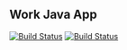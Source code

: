 ## Work Java App


[![Build Status](http://34.130.102.207:8080/buildStatus/icon?job=instavote%2Fworker-build&subject=Build&color=blue)](http://34.130.102.207:8080/job/instavote/job/worker-build/)
[![Build Status](http://34.130.102.207:8080/buildStatus/icon?job=instavote%2Fworker-item&subject=UnitTest&color=pink)](http://34.130.102.207:8080/job/instavote/job/worker-item/)
